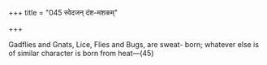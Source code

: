 +++
title = "045 स्वेदजन् दंश-मशकम्"

+++

Gadflies and Gnats, Lice, Flies and Bugs, are sweat- born; whatever else is of similar character is born from heat—(45)